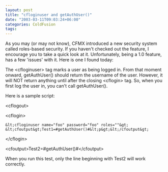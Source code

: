 ```yaml
---
layout: post
title: "cfloginuser and getAuthUser()"
date: "2003-03-11T09:03:24+06:00"
categories: ColdFusion 
tags: 
---
```


As you may (or may not know), CFMX introduced a new security system called roles-based security. If you haven't checked out the feature, I encourage you to take a quick look at it. Unfortunately, being a 1.0 feature, has a few 'issues' with it. Here is one I found today:

The &lt;cfloginuser&gt; tag marks a user as being logged in. From that moment onward, getAuthUser() should return the username of the user. However, it will NOT return anything until after the closing &lt;cflogin&gt; tag. So, when you first log the user in, you can't call getAuthUser(). 

Here is a sample script:

&lt;cflogout&gt;

&lt;cflogin&gt;

	&lt;cfloginuser name="foo" password="foo" roles=""&gt;
	&lt;cfoutput&gt;Test1=#getAuthUser()#&lt;p&gt;&lt;/cfoutput&gt;
	
&lt;/cflogin&gt;

&lt;cfoutput&gt;Test2=#getAuthUser()#&lt;/cfoutput&gt;

When you run this test, only the line beginning with Test2 will work correctly.